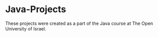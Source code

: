 # Java-Projects
These projects were created as a part of the Java course at The Open University of Israel.
